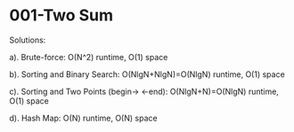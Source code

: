 001-Two Sum
===
Solutions:

a). Brute-force: O(N^2) runtime, O(1) space

b). Sorting and Binary Search: O(NlgN+NlgN)=O(NlgN) runtime, O(1) space

c). Sorting and Two Points (begin-> <-end): O(NlgN+N)=O(NlgN) runtime, O(1) space

d). Hash Map: O(N) runtime, O(N) space
